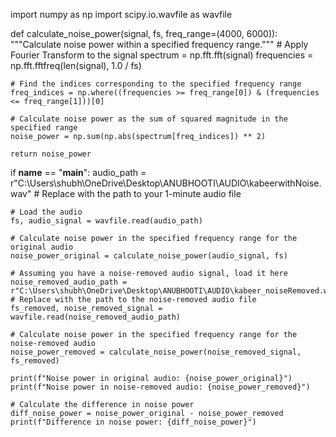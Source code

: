 import numpy as np
import scipy.io.wavfile as wavfile

def calculate_noise_power(signal, fs, freq_range=(4000, 6000)):
    """Calculate noise power within a specified frequency range."""
    # Apply Fourier Transform to the signal
    spectrum = np.fft.fft(signal)
    frequencies = np.fft.fftfreq(len(signal), 1.0 / fs)
    
    # Find the indices corresponding to the specified frequency range
    freq_indices = np.where((frequencies >= freq_range[0]) & (frequencies <= freq_range[1]))[0]
    
    # Calculate noise power as the sum of squared magnitude in the specified range
    noise_power = np.sum(np.abs(spectrum[freq_indices]) ** 2)
    
    return noise_power

if __name__ == "__main__":
    audio_path = r"C:\Users\shubh\OneDrive\Desktop\ANUBHOOTI\AUDIO\kabeerwithNoise.wav"  # Replace with the path to your 1-minute audio file
    
    # Load the audio
    fs, audio_signal = wavfile.read(audio_path)
    
    # Calculate noise power in the specified frequency range for the original audio
    noise_power_original = calculate_noise_power(audio_signal, fs)
    
    # Assuming you have a noise-removed audio signal, load it here
    noise_removed_audio_path = r"C:\Users\shubh\OneDrive\Desktop\ANUBHOOTI\AUDIO\kabeer_noiseRemoved.wav"  # Replace with the path to the noise-removed audio file
    fs_removed, noise_removed_signal = wavfile.read(noise_removed_audio_path)
    
    # Calculate noise power in the specified frequency range for the noise-removed audio
    noise_power_removed = calculate_noise_power(noise_removed_signal, fs_removed)
    
    print(f"Noise power in original audio: {noise_power_original}")
    print(f"Noise power in noise-removed audio: {noise_power_removed}")
    
    # Calculate the difference in noise power
    diff_noise_power = noise_power_original - noise_power_removed
    print(f"Difference in noise power: {diff_noise_power}")
